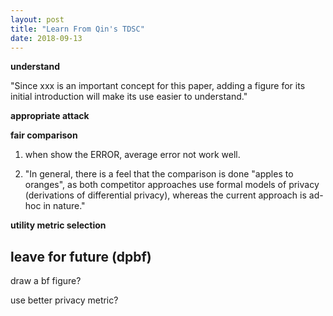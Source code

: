 ```yaml
---
layout: post
title: "Learn From Qin's TDSC"
date: 2018-09-13
---
```



**understand**

 "Since xxx is an important concept for this paper, adding a figure for its initial introduction will make its use easier to understand."


**appropriate attack**


**fair comparison**

1. when show the ERROR, average error not work well.

2. "In general, there is a feel that the comparison is done "apples to oranges", as both competitor approaches use formal models of privacy (derivations of differential privacy), whereas the current approach is ad-hoc in nature."

**utility metric selection**




**leave for future (dpbf)**
------------------------

draw a bf figure?

use better privacy metric?
